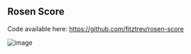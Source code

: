 ## Rosen Score

Code available here: https://github.com/fitztrev/rosen-score

![image](https://user-images.githubusercontent.com/271432/197903951-339d93a1-23e2-47c7-9f07-ee58e658d9b7.png)
